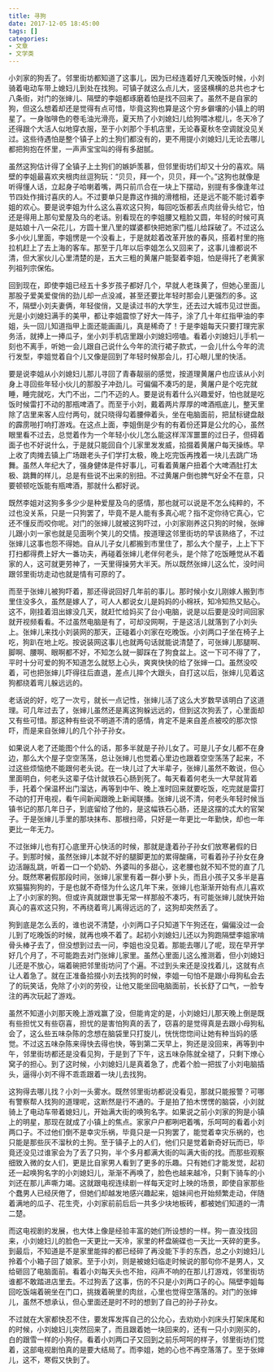 ```yaml
---
title: 寻狗
date: 2017-12-05 18:45:00
tags: []
categories: 
- 文章
- 文学类
---
```


小刘家的狗丢了。邻里街坊都知道了这事儿，因为已经连着好几天晚饭时候，小刘骑着电动车带上媳妇儿到处在找狗。可镇子就这么点儿大，竖竖横横的总共也才七八条街，对门的张婶儿、隔壁的李姐都琢磨着怕是找不回来了。虽然不是自家的狗，但这么想着却还是觉得有点可惜，毕竟这狗也算是这个穷乡僻壤的小镇上的明星了。一身咖啡色的卷毛油光滑亮，夏天热了小刘媳妇儿给狗喂冰棍儿，冬天冷了还得跟个大活人似地穿衣服，至于小刘那个手机店里，无论春夏秋冬空调就没见关过。这些待遇怕是整个镇子上的土狗们都没有的，更不用提小刘媳妇儿无论去哪儿都把狗抱在怀里，一声声宝宝叫的得有多甜腻。

虽然这狗估计得了全镇子上土狗们的嫉妒羡慕，但邻里街坊们却又十分的喜欢。隔壁的李姐最喜欢夹根肉丝逗狗玩：“贝贝，拜一个，贝贝，拜一个。”这狗也就像是听得懂人话，立起身子哈喇着嘴，两只前爪合在一块上下摆动，别提有多像逢年过节四处作揖讨喜庆的人。不过要单只是靠这作揖的滑稽相，还是远不能不能讨着李姐的欢心。要是说李姐为什么这么喜欢这只狗，每回吃饭都丢点肉丝骨头给它，怕还是得用上那句爱屋及乌的老话。别看现在的李姐腰又粗脸又圆，年轻的时候可真是姑娘十八一朵花儿，方圆十里八里的媒婆都快把她家门槛儿给踩破了。不过这么多小伙儿里面，李姐愣是一个没看上，于是就趁着改革开放的春风，搭着村里的拖拉机赶上了去上海的客车。那至于几年以后李姐怎么又回来了，这事儿谁都说不清，但大家伙儿心里清楚的是，五大三粗的黄屠户能娶着李姐，怕是得托了老黄家列祖列宗保佑。

回到现在，即使李姐已经五十多岁孩子都好几个，早就人老珠黄了，但她心里面儿那股子爱美爱俊俏的劲儿却一点没减，甚至还要比年轻时那会儿更强烈的多。这不，隔壁小刘夫妻俩，年轻俊俏，又是读过书的大学生，还去过大城市见过世面。光是小刘媳妇满手的美甲，都让李姐震惊了好大一阵子，涂了几十年红指甲油的李姐，头一回儿知道指甲上面还能画画儿，真是稀奇了！于是李姐每天只要打理完家务活，就捧上一捧瓜子，坐小刘手机店里跟小刘媳妇唠嗑。看着小刘媳妇儿手机一刻也不离手，听她一会儿跟自己说什么今年的流行裙子款式，一会儿什么今年的流行发型，李姐觉着自个儿又像是回到了年轻时候那会儿，打心眼儿里的快活。

要是说李姐从小刘媳妇儿那儿寻回了青春靓丽的感觉，按道理黄屠户也应该从小刘身上寻回些年轻小伙儿的那股子冲劲儿。可偏偏不凑巧的是，黄屠户是个吃完就睡，睡完就吃，大门不出，二门不迈的人。要是说有着什么兴趣爱好，怕也就是吃饭时候雷打不动的那瓶啤酒了。而至于小刘，戴着两片厚厚的啤酒瓶底儿，整天里除了店里来客人应付两句，就只晓得勾着腰伸着头，坐在电脑面前，把鼠标键盘敲的霹雳啪打响打游戏。在这点上面，李姐倒是少有的有着份还算是公允的心，虽然眼里看不过去，总觉着作为一个年轻小伙儿怎么能这样浑浑噩噩的过日子，但碍着面子也不好说什么，于是就只能回自个儿家里发发威，拾掇着黄屠户每天操练。早上收了肉摊去镇上广场跟老头子们学打太极，晚上吃完饭再拽着一块儿去跳广场舞。虽然人年纪大了，强身健体是件好事儿，可看着黄屠户扭着个大啤酒肚打太极、跳舞的样儿，总是有些说不出来的别扭。不过黄屠户倒也脾气好全不在意，只要顿顿吃饭能有瓶啤酒，那就什么都好说。

既然李姐对这狗多多少少是种爱屋及乌的感情，那也就可以说是不怎么纯粹的，不过也没关系，只是一只狗罢了，毕竟不是人能有多真心呢？指不定你待它真心，它还不懂反而咬你呢。对门的张婶儿就被这狗吓过，小刘家刚养这只狗的时候，张婶儿跟小刘一家也就是见面咧个笑儿的交情。按道理这邻里街坊的早该熟络了，不过张婶儿这事也怨不得她。自从儿子女儿都搬到市里住了，那么大个屋子，上上下下打扫都得费上好大一番功夫，再碰着张婶儿老伴何老头，是个除了吃饭睡觉从不着家的人，这可就更劳神了，一天里得操劳大半天。所以既然张婶儿这么忙，没时间跟邻里街坊走动也就是情有可原的了。

而至于张婶儿被狗吓着，那还得说回好几年前的事儿。那时候小女儿刚嫁人搬到市里住没多久，虽然是嫁人了，可人人都说女儿是妈妈的小棉袄，知冷知热又贴心。这不，刚挂着泪出嫁没几天，就赶忙给妈买了台小电脑，说是以后要是没时间回家就开视频看看。不过虽然电脑是有了，可却没网啊，于是这活儿就落到了小刘头上。张婶儿来找小刘装网的那天，正碰着小刘家在吃晚饭。小刘两口子坐在椅子上吃，狗趴在地上吃。按说装网这事儿也就两句话就能说清楚了，可张婶儿那腿啊、脚啊、腰啊、眼啊都不好，不知怎么就一脚踩在了狗食盆上。这一下可不得了了，平时十分可爱的狗不知道怎么就怒上心头，爽爽快快的给了张婶一口。虽然没咬着，可也把张婶儿吓得往后直退，差点儿摔个大跟头，自打这以后，张婶儿见着这狗都绕着弯儿躲远远的。

老话说的好，吃了一次亏，就长一点记性，张婶儿活了这么大岁数早该明白了这道理。可几年过去了，张婶儿虽然还是离这狗躲远远的，但到这次狗丢了，心里面却又有些可惜。那这种有些说不明道不清的感情，肯定不是来自差点被咬的那次惊吓，而是来自张婶儿的几个孙子孙女。

如果说人老了还能图个什么的话，那多半就是子孙儿女了。可是儿子女儿都不在身边，那么大个屋子空空荡荡，总让张婶儿也觉着心里边也跟着空空荡荡了起来，不过这些烦恼绝不能跟何老头说。在一块儿过了大半辈子，张婶儿虽然不敢说，但心里面明白，何老头这辈子估计就铁石心肠到死了。每天看着何老头一大早就背着手，托着个保温杯出门溜达，再等到中午、晚上准时回来就要吃饭，吃完就是雷打不动的打开电视，看午间新闻跟晚上新闻联播。张婶儿说不清，何老头年轻时候当镇书记的那几年日子，到底留给了他的，是这幅铁石心肠，还是这摆的忒大的官架子。于是张婶儿手里的那块抹布、那根扫帚，只好是一年更比一年勤快，却也一年更比一年无力。

不过张婶儿也有打心底里开心快活的时候，那就是逢着孙子孙女们放寒暑假的日子。到那时候，虽然张婶儿本就不好的腿脚更加的累得酸痛，可看着孙子孙女在身边活蹦乱跳，听着一口一个奶奶、外婆叫的多甜心，这老腰也就不知不觉的直了几分。既然寒暑假那段时间，张婶儿家里有着一群小萝卜头，而且小孩子又多半是喜欢猫猫狗狗的，于是也就不奇怪为什么这几年下来，张婶儿也渐渐开始有点儿喜欢上了小刘家的狗。但或许真就跟世事无常一样那般不凑巧，有可能张婶儿就快开始真心的喜欢这只狗，不再绕着弯儿离得远远的了，这狗却突然丢了。

狗到底是怎么丢的，谁也说不清楚，小刘两口子只知道下午狗还在，偏偏没过一会儿到了吃晚饭的时候，就再也唤不着了。起初小刘媳妇儿还以为狗跑隔壁李姐家啃骨头棒子去了，但没想到过去一问，李姐也没见着。那能去哪儿了呢，现在早开学好几个月了，不可能跑去对门张婶儿家里。虽然心里面儿这么推测着，但小刘媳妇儿还是不放心，端着碗把邻里街坊问了个遍。不过到头来还是没找着儿，这就有点让人着急了。就在正准备拾掇小刘去找狗的时候，李姐一句怕不是跟小母狗私会去了的玩笑话，免除了小刘的劳役，让他又能坐回电脑面前，长长舒了口气，一脸专注的再次玩起了游戏。

虽然不知道小刘那天晚上游戏赢了没，但能肯定的是，小刘媳妇儿那天晚上倒是既有些担忧又有些窃喜，担忧的是害怕狗真的丢了，窃喜的是觉得真是去跟小母狗私会了，这么些五味杂陈的念想在脑袋里只打旋儿，恍恍惚惚间让她有种当妈的感觉。不过这五味杂陈来得快去得也快，等到第二天早上，狗还是没回来，再等到中午，邻里街坊都还是没看见狗，于是到了下午，这五味杂陈就全褪了，只剩下燎心窝子的担心。到了这时候，小刘媳妇儿是真着急了，虎着个脸一把拔了小刘电脑插头，逼得小刘不得不乖乖跟着一块儿去找狗。

这狗得去哪儿找？小刘一头雾水。既然邻里街坊都说没看见，那就只能报警？可哪有警察帮人找狗的道理呢，这断然是行不通的。于是拍了拍木愣愣的脑袋，小刘就骑上了电动车带着媳妇儿，开始满大街的唤狗名字。如果说之前小刘家的狗是小镇上的明星，那现在就成了小镇上的焦点。家家户户都咧吧着嘴，乐呵呵的看着小刘两口子。不过他们倒不是幸灾乐祸，毕竟只是一只狗罢了，能觉着幸灾乐祸的，也只能是那些灰不溜秋的土狗。至于镇子上的人们，他们只是觉着新奇好玩而已，毕竟还没见过谁家会为了丢了只狗，半个多月都满大街的叫满大街的找。而那些观察细致入微的女人们，更是比自家男人看到了更多的乐趣。只有她们才能发觉，起初还一起唤狗名字的小刘媳妇儿，渐渐不再唤了，脸色也越来越冷，只剩下骑车的小刘还在那儿声嘶力竭。这就跟电视连续剧一样每天定时上映的场景，即使自家那些个蠢男人已经厌倦了，但她们却越发地感兴趣起来，姐妹间也开始频繁走动，伴随着满地的瓜子、花生壳，小刘家前前后后一共多少块地板砖，都被她们知道的一清二楚。

而这电视剧的发展，也大体上像是经验丰富的她们所设想的一样。狗一直没找回来，小刘媳妇儿的脸色一天更比一天冷，家里的杯盘碗碟也一天比一天碎的更多。到最后，不知道是不是家里能摔的都已经碎了再没能下手的东西，总之小刘媳妇儿拎着个小箱子回了娘家。至于小刘，则是被媳妇临走时候说的那句你不是男人，又给砸回了电脑面前。看着小刘每天头也不抬，闷声不响的在那儿打游戏，邻里街坊谁都不敢踏进店里去。不过狗丢了这事，伤的不只是小刘两口子的心。隔壁李姐每回吃饭端着碗坐在门口，挑拨着碗里的肉丝，心里也觉得空落落的。对门的张婶儿，虽然不想承认，但心里面还是时不时的想到了自己的孙子孙女。

不过就在大家都快忍不住，要发挥发挥自己的公允心，去劝劝小刘床头打架床尾和的时候，小刘媳妇儿突然回来了，而且跟着她一块回来的，还有一只小刘刚买的，白的跟雪一样的小狗仔。看着小刘两口子又回到之前乐呵呵的样子，邻里街坊们觉着，这部电视剧怕真的是要大结局了。而李姐，她的心也不再空落落了。至于张婶儿，这不，寒假又快到了。